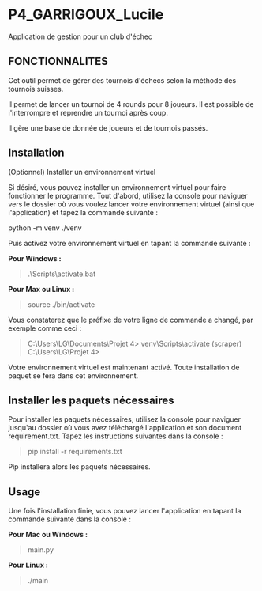 # P4_GARRIGOUX_Lucile
Application de gestion pour un club d'échec

## FONCTIONNALITES

Cet outil permet de gérer des tournois d'échecs selon la méthode des tournois suisses.

Il permet de lancer un tournoi de 4 rounds pour 8 joueurs. Il est possible de l'interrompre et reprendre un tournoi après coup.

Il gère une base de donnée de joueurs et de tournois passés.


## Installation

(Optionnel) Installer un environnement virtuel

Si désiré, vous pouvez installer un environnement virtuel pour faire fonctionner le programme. Tout d'abord, utilisez la console pour naviguer vers le dossier où vous voulez lancer votre environnement virtuel (ainsi que l'application) et tapez la commande suivante :

python -m venv ./venv

Puis activez votre environnement virtuel en tapant la commande suivante :

**Pour Windows :**
> .\Scripts\activate.bat

**Pour Max ou Linux :**
> source ./bin/activate

Vous constaterez que le préfixe de votre ligne de commande a changé, par exemple comme ceci :

> C:\Users\LG\Documents\Projet 4> venv\Scripts\activate
> (scraper) C:\Users\LG\Projet 4>

Votre environnement virtuel est maintenant activé. Toute installation de paquet se fera dans cet environnement.

## Installer les paquets nécessaires

Pour installer les paquets nécessaires, utilisez la console pour naviguer jusqu'au dossier où vous avez téléchargé l'application et son document requirement.txt. Tapez les instructions suivantes dans la console :

> pip install -r requirements.txt

Pip installera alors les paquets nécessaires.

## Usage
Une fois l'installation finie, vous pouvez lancer l'application en tapant la commande suivante dans la console :

**Pour Mac ou Windows :**
> main.py

**Pour Linux :**
> ./main

